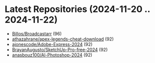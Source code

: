 # Latest Repositories (2024-11-20 .. 2024-11-22)

- [Billos/Broadcastarr](https://github.com/Billos/Broadcastarr) (96)
- [athazahrane/apex-legends-cheat-download](https://github.com/athazahrane/apex-legends-cheat-download) (92)
- [ajonescode/Adobe-Express-2024](https://github.com/ajonescode/Adobe-Express-2024) (92)
- [BrayanAugusto/SketchUp-Pro-free-2024](https://github.com/BrayanAugusto/SketchUp-Pro-free-2024) (92)
- [anasbouz100/Al-Photoshop-2024](https://github.com/anasbouz100/Al-Photoshop-2024) (92)
